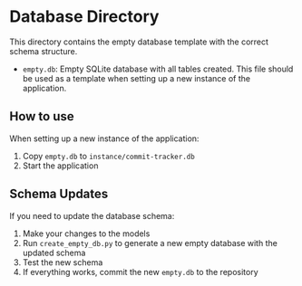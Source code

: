 # Database Directory

This directory contains the empty database template with the correct schema structure.

- `empty.db`: Empty SQLite database with all tables created. This file should be used as a template when setting up a new instance of the application.

## How to use

When setting up a new instance of the application:

1. Copy `empty.db` to `instance/commit-tracker.db`
2. Start the application

## Schema Updates

If you need to update the database schema:

1. Make your changes to the models
2. Run `create_empty_db.py` to generate a new empty database with the updated schema
3. Test the new schema
4. If everything works, commit the new `empty.db` to the repository
